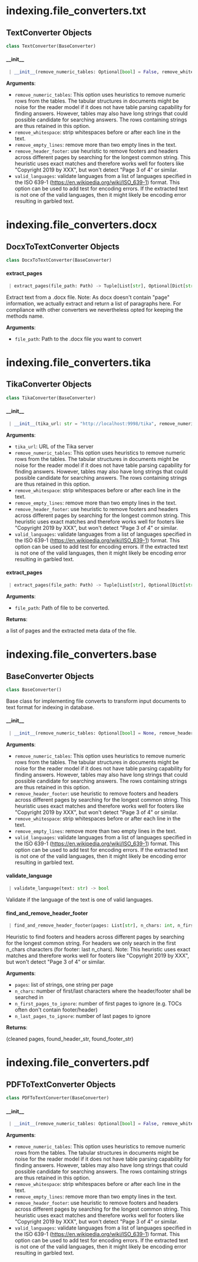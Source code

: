 <!---
title: "File Converters"
metaTitle: "File Converters"
metaDescription: ""
slug: "/docs/file_converters"
date: "2020-09-03"
id: "file_convertersmd"
--->

<a name="indexing.file_converters.txt"></a>
# indexing.file\_converters.txt

<a name="indexing.file_converters.txt.TextConverter"></a>
## TextConverter Objects

```python
class TextConverter(BaseConverter)
```

<a name="indexing.file_converters.txt.TextConverter.__init__"></a>
#### \_\_init\_\_

```python
 | __init__(remove_numeric_tables: Optional[bool] = False, remove_whitespace: Optional[bool] = None, remove_empty_lines: Optional[bool] = None, remove_header_footer: Optional[bool] = None, valid_languages: Optional[List[str]] = None)
```

**Arguments**:

- `remove_numeric_tables`: This option uses heuristics to remove numeric rows from the tables.
The tabular structures in documents might be noise for the reader model if it
does not have table parsing capability for finding answers. However, tables
may also have long strings that could possible candidate for searching answers.
The rows containing strings are thus retained in this option.
- `remove_whitespace`: strip whitespaces before or after each line in the text.
- `remove_empty_lines`: remove more than two empty lines in the text.
- `remove_header_footer`: use heuristic to remove footers and headers across different pages by searching
for the longest common string. This heuristic uses exact matches and therefore
works well for footers like "Copyright 2019 by XXX", but won't detect "Page 3 of 4"
or similar.
- `valid_languages`: validate languages from a list of languages specified in the ISO 639-1
(https://en.wikipedia.org/wiki/ISO_639-1) format.
This option can be used to add test for encoding errors. If the extracted text is
not one of the valid languages, then it might likely be encoding error resulting
in garbled text.

<a name="indexing.file_converters.docx"></a>
# indexing.file\_converters.docx

<a name="indexing.file_converters.docx.DocxToTextConverter"></a>
## DocxToTextConverter Objects

```python
class DocxToTextConverter(BaseConverter)
```

<a name="indexing.file_converters.docx.DocxToTextConverter.extract_pages"></a>
#### extract\_pages

```python
 | extract_pages(file_path: Path) -> Tuple[List[str], Optional[Dict[str, Any]]]
```

Extract text from a .docx file.
Note: As docx doesn't contain "page" information, we actually extract and return a list of paragraphs here.
For compliance with other converters we nevertheless opted for keeping the methods name.

**Arguments**:

- `file_path`: Path to the .docx file you want to convert

<a name="indexing.file_converters.tika"></a>
# indexing.file\_converters.tika

<a name="indexing.file_converters.tika.TikaConverter"></a>
## TikaConverter Objects

```python
class TikaConverter(BaseConverter)
```

<a name="indexing.file_converters.tika.TikaConverter.__init__"></a>
#### \_\_init\_\_

```python
 | __init__(tika_url: str = "http://localhost:9998/tika", remove_numeric_tables: Optional[bool] = False, remove_whitespace: Optional[bool] = None, remove_empty_lines: Optional[bool] = None, remove_header_footer: Optional[bool] = None, valid_languages: Optional[List[str]] = None)
```

**Arguments**:

- `tika_url`: URL of the Tika server
- `remove_numeric_tables`: This option uses heuristics to remove numeric rows from the tables.
The tabular structures in documents might be noise for the reader model if it
does not have table parsing capability for finding answers. However, tables
may also have long strings that could possible candidate for searching answers.
The rows containing strings are thus retained in this option.
- `remove_whitespace`: strip whitespaces before or after each line in the text.
- `remove_empty_lines`: remove more than two empty lines in the text.
- `remove_header_footer`: use heuristic to remove footers and headers across different pages by searching
for the longest common string. This heuristic uses exact matches and therefore
works well for footers like "Copyright 2019 by XXX", but won't detect "Page 3 of 4"
or similar.
- `valid_languages`: validate languages from a list of languages specified in the ISO 639-1
(https://en.wikipedia.org/wiki/ISO_639-1) format.
This option can be used to add test for encoding errors. If the extracted text is
not one of the valid languages, then it might likely be encoding error resulting
in garbled text.

<a name="indexing.file_converters.tika.TikaConverter.extract_pages"></a>
#### extract\_pages

```python
 | extract_pages(file_path: Path) -> Tuple[List[str], Optional[Dict[str, Any]]]
```

**Arguments**:

- `file_path`: Path of file to be converted.

**Returns**:

a list of pages and the extracted meta data of the file.

<a name="indexing.file_converters.base"></a>
# indexing.file\_converters.base

<a name="indexing.file_converters.base.BaseConverter"></a>
## BaseConverter Objects

```python
class BaseConverter()
```

Base class for implementing file converts to transform input documents to text format for indexing in database.

<a name="indexing.file_converters.base.BaseConverter.__init__"></a>
#### \_\_init\_\_

```python
 | __init__(remove_numeric_tables: Optional[bool] = None, remove_header_footer: Optional[bool] = None, remove_whitespace: Optional[bool] = None, remove_empty_lines: Optional[bool] = None, valid_languages: Optional[List[str]] = None)
```

**Arguments**:

- `remove_numeric_tables`: This option uses heuristics to remove numeric rows from the tables.
The tabular structures in documents might be noise for the reader model if it
does not have table parsing capability for finding answers. However, tables
may also have long strings that could possible candidate for searching answers.
The rows containing strings are thus retained in this option.
- `remove_header_footer`: use heuristic to remove footers and headers across different pages by searching
for the longest common string. This heuristic uses exact matches and therefore
works well for footers like "Copyright 2019 by XXX", but won't detect "Page 3 of 4"
or similar.
- `remove_whitespace`: strip whitespaces before or after each line in the text.
- `remove_empty_lines`: remove more than two empty lines in the text.
- `valid_languages`: validate languages from a list of languages specified in the ISO 639-1
(https://en.wikipedia.org/wiki/ISO_639-1) format.
This option can be used to add test for encoding errors. If the extracted text is
not one of the valid languages, then it might likely be encoding error resulting
in garbled text.

<a name="indexing.file_converters.base.BaseConverter.validate_language"></a>
#### validate\_language

```python
 | validate_language(text: str) -> bool
```

Validate if the language of the text is one of valid languages.

<a name="indexing.file_converters.base.BaseConverter.find_and_remove_header_footer"></a>
#### find\_and\_remove\_header\_footer

```python
 | find_and_remove_header_footer(pages: List[str], n_chars: int, n_first_pages_to_ignore: int, n_last_pages_to_ignore: int) -> Tuple[List[str], Optional[str], Optional[str]]
```

Heuristic to find footers and headers across different pages by searching for the longest common string.
For headers we only search in the first n_chars characters (for footer: last n_chars).
Note: This heuristic uses exact matches and therefore works well for footers like "Copyright 2019 by XXX",
but won't detect "Page 3 of 4" or similar.

**Arguments**:

- `pages`: list of strings, one string per page
- `n_chars`: number of first/last characters where the header/footer shall be searched in
- `n_first_pages_to_ignore`: number of first pages to ignore (e.g. TOCs often don't contain footer/header)
- `n_last_pages_to_ignore`: number of last pages to ignore

**Returns**:

(cleaned pages, found_header_str, found_footer_str)

<a name="indexing.file_converters.pdf"></a>
# indexing.file\_converters.pdf

<a name="indexing.file_converters.pdf.PDFToTextConverter"></a>
## PDFToTextConverter Objects

```python
class PDFToTextConverter(BaseConverter)
```

<a name="indexing.file_converters.pdf.PDFToTextConverter.__init__"></a>
#### \_\_init\_\_

```python
 | __init__(remove_numeric_tables: Optional[bool] = False, remove_whitespace: Optional[bool] = None, remove_empty_lines: Optional[bool] = None, remove_header_footer: Optional[bool] = None, valid_languages: Optional[List[str]] = None)
```

**Arguments**:

- `remove_numeric_tables`: This option uses heuristics to remove numeric rows from the tables.
The tabular structures in documents might be noise for the reader model if it
does not have table parsing capability for finding answers. However, tables
may also have long strings that could possible candidate for searching answers.
The rows containing strings are thus retained in this option.
- `remove_whitespace`: strip whitespaces before or after each line in the text.
- `remove_empty_lines`: remove more than two empty lines in the text.
- `remove_header_footer`: use heuristic to remove footers and headers across different pages by searching
for the longest common string. This heuristic uses exact matches and therefore
works well for footers like "Copyright 2019 by XXX", but won't detect "Page 3 of 4"
or similar.
- `valid_languages`: validate languages from a list of languages specified in the ISO 639-1
(https://en.wikipedia.org/wiki/ISO_639-1) format.
This option can be used to add test for encoding errors. If the extracted text is
not one of the valid languages, then it might likely be encoding error resulting
in garbled text.

